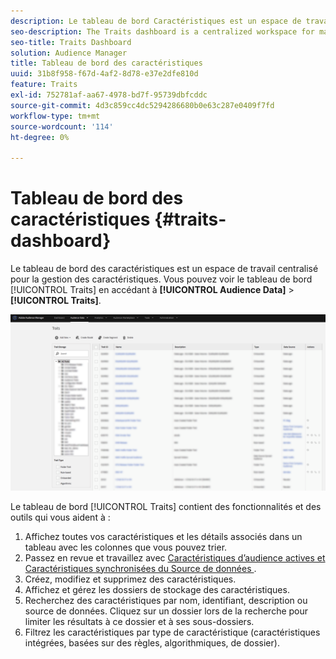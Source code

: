 ```yaml
---
description: Le tableau de bord Caractéristiques est un espace de travail centralisé permettant de gérer les caractéristiques.
seo-description: The Traits dashboard is a centralized workspace for managing traits.
seo-title: Traits Dashboard
solution: Audience Manager
title: Tableau de bord des caractéristiques
uuid: 31b8f958-f67d-4af2-8d78-e37e2dfe810d
feature: Traits
exl-id: 752781af-aa67-4978-bd7f-95739dbfcddc
source-git-commit: 4d3c859cc4dc5294286680b0e63c287e0409f7fd
workflow-type: tm+mt
source-wordcount: '114'
ht-degree: 0%

---
```


# Tableau de bord des caractéristiques {#traits-dashboard}

Le tableau de bord des caractéristiques est un espace de travail centralisé pour la gestion des caractéristiques. Vous pouvez voir le tableau de bord [!UICONTROL Traits] en accédant à **[!UICONTROL Audience Data]** > **[!UICONTROL Traits]**.

![](assets/traits-dashboard.png)

<!-- c_tb_dashboard.xml -->

Le tableau de bord [!UICONTROL Traits] contient des fonctionnalités et des outils qui vous aident à :

1. Affichez toutes vos caractéristiques et les détails associés dans un tableau avec les colonnes que vous pouvez trier.
2. Passez en revue et travaillez avec [ Caractéristiques d’audience actives et Caractéristiques synchronisées du Source de données ](../../features/traits/client-activity-synced-audience-traits.md).
3. Créez, modifiez et supprimez des caractéristiques.
4. Affichez et gérez les dossiers de stockage des caractéristiques.
5. Recherchez des caractéristiques par nom, identifiant, description ou source de données. Cliquez sur un dossier lors de la recherche pour limiter les résultats à ce dossier et à ses sous-dossiers.
6. Filtrez les caractéristiques par type de caractéristique (caractéristiques intégrées, basées sur des règles, algorithmiques, de dossier).
